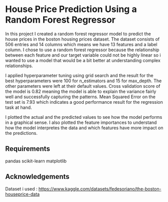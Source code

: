 # House Price Prediction Using a Random Forest Regressor

In this project I created a random forest regressor model to predict the house prices in the boston housing prices dataset.
The dataset consists of 506 entries and 14 columns which means we have 13 features and a label column.
I chose to use a random forest regressor because the relationship between each feature and our target variable could not be highly linear so i wanted to use a model that would be a bit better at understanding complex relationships.

I applied hyperparameter tuning using grid search and the result for the best hyperparameters were 100 for n_estimators and 15 for max_depth. The other parameters were left at their default values.
Cross validation score of the model is 0.82 meaning the model is able to explain the variance fairly well and successfully capturing the patterns.
Mean Squared Error on the test set is 7.93 which indicates a good performance result for the regression task at hand.

I plotted the actual and the predicted values to see how the model performs in a graphical sense. 
I also plotted the feature importances to understand how the model interpretes the data and which features have more impact on the predictions.

## Requirements
pandas
scikit-learn
matplotlib

## Acknowledgements
Dataset i used : <https://www.kaggle.com/datasets/fedesoriano/the-boston-houseprice-data>
